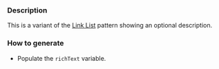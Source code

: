 ### Description
This is a variant of the [Link List](./?p=organisms-link-list) pattern showing an optional description.

### How to generate
* Populate the `richText` variable.
